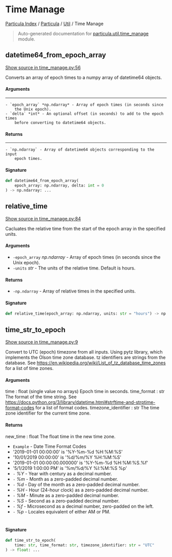# Time Manage

[Particula Index](../../README.md#particula-index) / [Particula](../index.md#particula) / [Util](./index.md#util) / Time Manage

> Auto-generated documentation for [particula.util.time_manage](../../../../particula/util/time_manage.py) module.

## datetime64_from_epoch_array

[Show source in time_manage.py:56](../../../../particula/util/time_manage.py#L56)

Converts an array of epoch times to a numpy array of datetime64 objects.

#### Arguments

-----------
    - `epoch_array` *np.ndarray* - Array of epoch times (in seconds since
        the Unix epoch).
    - `delta` *int* - An optional offset (in seconds) to add to the epoch times
        before converting to datetime64 objects.

#### Returns

--------
    - `np.ndarray` - Array of datetime64 objects corresponding to the input
        epoch times.

#### Signature

```python
def datetime64_from_epoch_array(
    epoch_array: np.ndarray, delta: int = 0
) -> np.ndarray: ...
```



## relative_time

[Show source in time_manage.py:84](../../../../particula/util/time_manage.py#L84)

Cacluates the relative time from the start of the epoch
array in the specified units.

#### Arguments

- `-epoch_array` *np.ndarray* - Array of epoch times (in seconds since
    the Unix epoch).
- `-units` *str* - The units of the relative time. Default is hours.

#### Returns

- `-np.ndarray` - Array of relative times in the specified units.

#### Signature

```python
def relative_time(epoch_array: np.ndarray, units: str = "hours") -> np.ndarray: ...
```



## time_str_to_epoch

[Show source in time_manage.py:9](../../../../particula/util/time_manage.py#L9)

Convert to UTC (epoch) timezone from all inputs. Using pytz library,
which implements the Olson time zone database. tz identifiers are strings
from the database.
See https://en.wikipedia.org/wiki/List_of_tz_database_time_zones
for a list of time zones.

#### Arguments

time : float (single value no arrays)
    Epoch time in seconds.
time_format : str
    The format of the time string. See
    https://docs.python.org/3/library/datetime.html#strftime-and-strptime-format-codes
    for a list of format codes.
timezone_identifier : str
    The time zone identifier for the current time zone.

#### Returns

new_time : float
    The float time in the new time zone.

- `Example` - Date Time Format Codes
- '2019-01-01 00:00:00' is '%Y-%m-%d %H:%M:%S'
- '10/01/2019 00:00:00' is '%d/%m/%Y %H:%M:%S'
- '2019-01-01 00:00:00.000000' is '%Y-%m-%d %H:%M:%S.%f'
- '5/1/2019 1:00:00 PM' is '%m/%d/%Y %I:%M:%S %p'
- `-` *%Y* - Year with century as a decimal number.
- `-` *%m* - Month as a zero-padded decimal number.
- `-` *%d* - Day of the month as a zero-padded decimal number.
- `-` *%H* - Hour (24-hour clock) as a zero-padded decimal number.
- `-` *%M* - Minute as a zero-padded decimal number.
- `-` *%S* - Second as a zero-padded decimal number.
- `-` *%f* - Microsecond as a decimal number, zero-padded on the left.
- `-` *%p* - Locales equivalent of either AM or PM.
#

#### Signature

```python
def time_str_to_epoch(
    time: str, time_format: str, timezone_identifier: str = "UTC"
) -> float: ...
```
